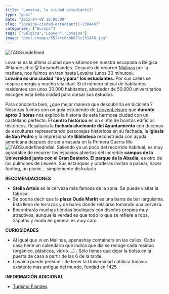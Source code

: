 ```yaml
---
title: "Lovaina, la ciudad estudiantil"
type: "post"
date: "2015-04-08 16:00:00"
slug: "lovaina-ciudad-estudiantil-2384487"
categories: ["Europa"]
tags: ["Bélgica","Leuven","Lovaina"]
image: "post-images/5524fc6dbb871s131436.jpg"
---
```


   
 ![ TAGS:undefined](post-images/5524fc6dbb871s131436.jpg "fachada del Ayuntamiento de Lovaina by missviajes")

 Lovaina es la última ciudad que visitamos en nuestra escapada a Bélgica #Flandeschic @TurismoFlandes. Después de recorrer [Malinas](http://www.missviajes.com/malinas-catedral-carrillon-2383132) por la mañana, nos fuimos en tren hasta Lovaina (unos 30 minutos).  
 **Lovaina es una ciudad "de y para" los estudiantes.** Por sus calles se respira energía y mucha vitalidad. Si el número oficial de habitantes residentes son unos 30.000 habitantes, alrededor de 50.000 universitarios escogen esta bella ciudad para cursar sus estudios.

 Para conocerla bien, ¿que mejor manera que descubrirla en bicicleta ? Nosotras fuimos con un guia estupendo de [LeuvenLeisure](http://www.leuvenleisure.com/es/) que **durante aprox 3 horas** nos explicó la historia de esta hermosa ciudad con un castellano perfecto. El **centro histórico** es un sinfin de bonitos edificios históricos. Resaltaría la **fachada alucinante del Ayuntamiento** con decenas de esculturas representando personajes históricos en su fachada, la **Iglesia de San Pedro** y la impresionante **Biblioteca** reconstruida con ayuda americana después de ser arrasada en la Primera Guerra Mu![ TAGS:undefined](post-images/552504bade762s186101.jpg)ndial. Saliendo ya un poco del recorrido habitual, es muy agradable de recorrer los espacios abiertos del increible **campus de la Universidad junto con el Gran Beaterio. El parque de la Abadia,** es otro de los pulmones de Leuven. Sus estanques y praderas invitan a pasear, hacer footing, un picnic... simplemente disfrutarlo.

  **RECOMENDACIONES**

- **Stella Artois** es la cerveza más famosa de la zona. Se puede visitar la fábrica.
- Se podría decir que la **plaza Oude Markt** es una barra de bar larguísima. Está llena de terrazas y de bares dónde relajarse tomando una cerveza.
- Encontrarás muchas tiendas boutiques con diseños propios muy atractivos, aunque la verdad es que todo lo que se refiere a ropa, zapatos y moda en general es muy caro.

 **CURIOSIDADES**

- Al igual que vi en Malinas, apenashay containers en las calles. Cada casa tiene un calendario que indica que día se recoge cada residuo (orgánico, plásticos, vidrio....) . Sólo tienes que dejar la bolsa en la puerta de casa a partir de las 6 de la tarde.
- Lovaina puede presumir de tener la Universidad católica todavía existente más antigua del mundo, fundad en 1425.

 **iNFORMACIÓN ADICIONAL**

- [Turismo Flandes](http://www.flandes.net/)